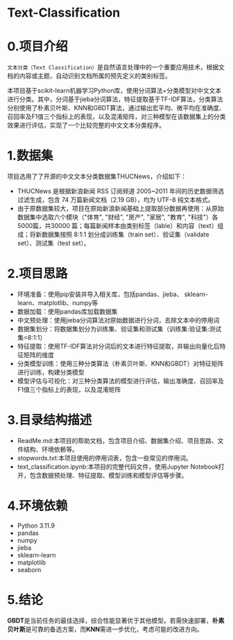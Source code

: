 # Text-Classification

# 0.项目介绍
``文本分类（Text Classification）``是自然语言处理中的一个重要应用技术，根据文档的内容或主题，自动识别文档所属的预先定义的类别标签。

本项目基于scikit-learn机器学习Python库，使用分词算法+分类模型对中文文本进行分类。其中，分词基于jieba分词算法，特征提取基于TF-IDF算法，分类算法分别使用了朴素贝叶斯、KNN和GBDT算法，通过输出宏平均、微平均在准确度、召回率及F1值三个指标上的表现，以及混淆矩阵，对三种模型在该数据集上的分类效果进行评估，实现了一个比较完整的中文文本分类程序。

# 1.数据集
项目选用了了开源的中文文本分类数据集THUCNews，介绍如下：
 * THUCNews 是根据新浪新闻 RSS 订阅频道 2005~2011 年间的历史数据筛选过滤生成，包含 74 万篇新闻文档（2.19 GB），均为 UTF-8 纯文本格式。
* 由于原数据集较大，项目在原始新浪新闻基础上提取部分数据再使用：从原始数据集中选取六个模块（"体育", "财经", "房产", "家居", "教育", "科技"）各5000篇，共30000 篇；每篇新闻样本由类别标签（lable）和内容（text）组成；将新数据集按照 8:1:1 划分成训练集（train set）、验证集（validate set）、测试集（test set）。

# 2.项目思路
* 环境准备：使用pip安装并导入相关库，包括pandas、jieba、
sklearn-learn、matplotlib、numpy等
* 数据加载：使用pandas库加载数据集
* 中文预处理：使用jieba分词算法对原始数据进行分词，去除文本中的停用词
* 数据集划分：将数据集划分为训练集、验证集和测试集（训练集:验证集:测试集=8:1:1） 
* 特征提取：使用TF-IDF算法对分词后的文本进行特征提取，并输出向量化后特征矩阵的维度
* 分类模型训练：使用三种分类算法（朴素贝叶斯、KNN和GBDT）对特征矩阵进行训练，构建分类模型
* 模型评估与可视化：对三种分类算法的模型进行评估，输出准确度、召回率及F1值三个指标上的表现，以及混淆矩阵

# 3.目录结构描述
* ReadMe.md:本项目的帮助文档，包含项目介绍、数据集介绍、项目思路、文件结构、环境依赖等。
* stopwords.txt:本项目使用的停用词表，包含一些常见的停用词。
* text_classification.ipynb:本项目的完整代码文件，使用Jupyter Notebook打开，包含数据预处理、特征提取、模型训练和模型评估等步骤。 

# 4.环境依赖
* Python 3.11.9
* pandas
* numpy
* jieba 
* sklearn-learn
* matplotlib 
* seaborn

# 5.结论
**GBDT**是当前任务的最佳选择，综合性能显著优于其他模型。若需快速部署，**朴素贝叶斯**是可靠的备选方案，而**KNN**需进一步优化，考虑可能的改进方向。


